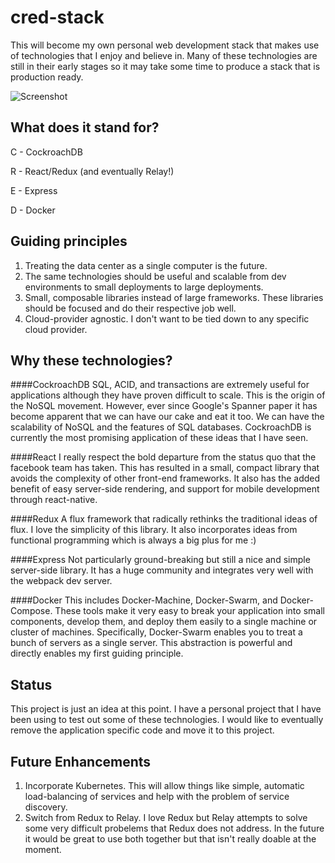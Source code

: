 # cred-stack
This will become my own personal web development stack that makes use of technologies that I enjoy and believe in. Many of these technologies are still in their early stages so it may take some time to produce a stack that is production ready.

![Screenshot](https://github.com/CooCooCaCha/cred-stack/)

## What does it stand for?
C - CockroachDB

R - React/Redux (and eventually Relay!)

E - Express

D - Docker

## Guiding principles
1. Treating the data center as a single computer is the future.
2. The same technologies should be useful and scalable from dev environments to small deployments to large deployments.
3. Small, composable libraries instead of large frameworks. These libraries should be focused and do their respective job well.
4. Cloud-provider agnostic. I don't want to be tied down to any specific cloud provider.

## Why these technologies?
####CockroachDB
SQL, ACID, and transactions are extremely useful for applications although they have proven difficult to scale. This is the origin of the NoSQL movement. However, ever since Google's Spanner paper it has become apparent that we can have our cake and eat it too. We can have the scalability of NoSQL and the features of SQL databases. CockroachDB is currently the most promising application of these ideas that I have seen.

####React
I really respect the bold departure from the status quo that the facebook team has taken. This has resulted in a small, compact library that avoids the complexity of other front-end frameworks. It also has the added benefit of easy server-side rendering, and support for mobile development through react-native.

####Redux
A flux framework that radically rethinks the traditional ideas of flux. I love the simplicity of this library. It also incorporates ideas from functional programming which is always a big plus for me :)

####Express
Not particularly ground-breaking but still a nice and simple server-side library. It has a huge community and integrates very well with the webpack dev server.

####Docker
This includes Docker-Machine, Docker-Swarm, and Docker-Compose. These tools make it very easy to break your application into small components, develop them, and deploy them easily to a single machine or cluster of machines. Specifically, Docker-Swarm enables you to treat a bunch of servers as a single server. This abstraction is powerful and directly enables my first guiding principle.

## Status
This project is just an idea at this point. I have a personal project that I have been using to test out some of these technologies. I would like to eventually remove the application specific code and move it to this project.

## Future Enhancements
1. Incorporate Kubernetes. This will allow things like simple, automatic load-balancing of services and help with the problem of service discovery.
2. Switch from Redux to Relay. I love Redux but Relay attempts to solve some very difficult probelems that Redux does not address. In the future it would be great to use both together but that isn't really doable at the moment.
